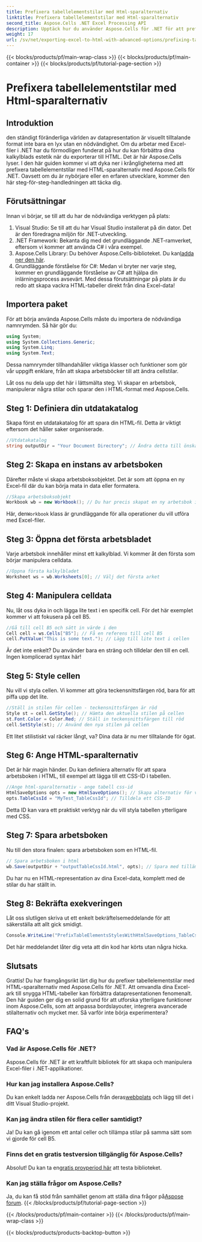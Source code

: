 ```yaml
---
title: Prefixera tabellelementstilar med Html-sparalternativ
linktitle: Prefixera tabellelementstilar med Html-sparalternativ
second_title: Aspose.Cells .NET Excel Processing API
description: Upptäck hur du använder Aspose.Cells för .NET för att prefixa tabellstilar i HTML, vilket förbättrar din Excel-export med steg-för-steg-exempel.
weight: 17
url: /sv/net/exporting-excel-to-html-with-advanced-options/prefixing-table-elements-styles/
---
```


{{< blocks/products/pf/main-wrap-class >}}
{{< blocks/products/pf/main-container >}}
{{< blocks/products/pf/tutorial-page-section >}}

# Prefixera tabellelementstilar med Html-sparalternativ

## Introduktion
den ständigt föränderliga världen av datapresentation är visuellt tilltalande format inte bara en lyx utan en nödvändighet. Om du arbetar med Excel-filer i .NET har du förmodligen funderat på hur du kan förbättra dina kalkylblads estetik när du exporterar till HTML. Det är här Aspose.Cells lyser. I den här guiden kommer vi att dyka ner i krångligheterna med att prefixera tabellelementstilar med HTML-sparalternativ med Aspose.Cells för .NET. Oavsett om du är nybörjare eller en erfaren utvecklare, kommer den här steg-för-steg-handledningen att täcka dig.
## Förutsättningar
Innan vi börjar, se till att du har de nödvändiga verktygen på plats:
1. Visual Studio: Se till att du har Visual Studio installerat på din dator. Det är den föredragna miljön för .NET-utveckling.
2. .NET Framework: Bekanta dig med det grundläggande .NET-ramverket, eftersom vi kommer att använda C# i våra exempel.
3.  Aspose.Cells Library: Du behöver Aspose.Cells-biblioteket. Du kan[ladda ner den här](https://releases.aspose.com/cells/net/).
4. Grundläggande förståelse för C#: Medan vi bryter ner varje steg, kommer en grundläggande förståelse av C# att hjälpa din inlärningsprocess avsevärt.
Med dessa förutsättningar på plats är du redo att skapa vackra HTML-tabeller direkt från dina Excel-data!
## Importera paket
För att börja använda Aspose.Cells måste du importera de nödvändiga namnrymden. Så här gör du:
```csharp
using System;
using System.Collections.Generic;
using System.Linq;
using System.Text;
```
Dessa namnrymder tillhandahåller viktiga klasser och funktioner som gör vår uppgift enklare, från att skapa arbetsböcker till att ändra cellstilar.

Låt oss nu dela upp det här i lättsmälta steg. Vi skapar en arbetsbok, manipulerar några stilar och sparar den i HTML-format med Aspose.Cells.
## Steg 1: Definiera din utdatakatalog
Skapa först en utdatakatalog för att spara din HTML-fil. Detta är viktigt eftersom det håller saker organiserade.
```csharp
//Utdatakatalog
string outputDir = "Your Document Directory"; // Ändra detta till önskad utdatakatalog
```
## Steg 2: Skapa en instans av arbetsboken
Därefter måste vi skapa arbetsboksobjektet. Det är som att öppna en ny Excel-fil där du kan börja mata in data eller formatera.
```csharp
//Skapa arbetsboksobjekt
Workbook wb = new Workbook(); // Du har precis skapat en ny arbetsbok i minnet
```
 Här, den`Workbook` klass är grundläggande för alla operationer du vill utföra med Excel-filer. 
## Steg 3: Öppna det första arbetsbladet
Varje arbetsbok innehåller minst ett kalkylblad. Vi kommer åt den första som börjar manipulera celldata.
```csharp
//Öppna första kalkylbladet
Worksheet ws = wb.Worksheets[0]; // Välj det första arket
```
## Steg 4: Manipulera celldata
Nu, låt oss dyka in och lägga lite text i en specifik cell. För det här exemplet kommer vi att fokusera på cell B5.
```csharp
//Gå till cell B5 och sätt in värde i den
Cell cell = ws.Cells["B5"]; // Få en referens till cell B5
cell.PutValue("This is some text."); // Lägg till lite text i cellen
```
Är det inte enkelt? Du använder bara en sträng och tilldelar den till en cell. Ingen komplicerad syntax här!
## Steg 5: Style cellen
Nu vill vi styla cellen. Vi kommer att göra teckensnittsfärgen röd, bara för att piffa upp det lite.
```csharp
//Ställ in stilen för cellen - teckensnittsfärgen är röd
Style st = cell.GetStyle(); // Hämta den aktuella stilen på cellen
st.Font.Color = Color.Red; // Ställ in teckensnittsfärgen till röd
cell.SetStyle(st); // Använd den nya stilen på cellen
```
Ett litet stilistiskt val räcker långt, va? Dina data är nu mer tilltalande för ögat.
## Steg 6: Ange HTML-sparalternativ
Det är här magin händer. Du kan definiera alternativ för att spara arbetsboken i HTML, till exempel att lägga till ett CSS-ID i tabellen.
```csharp
//Ange html-sparalternativ - ange tabell css-id
HtmlSaveOptions opts = new HtmlSaveOptions(); // Skapa alternativ för vår HTML-spara
opts.TableCssId = "MyTest_TableCssId"; // Tilldela ett CSS-ID
```
Detta ID kan vara ett praktiskt verktyg när du vill styla tabellen ytterligare med CSS.
## Steg 7: Spara arbetsboken
Nu till den stora finalen: spara arbetsboken som en HTML-fil. 
```csharp
// Spara arbetsboken i html
wb.Save(outputDir + "outputTableCssId.html", opts); // Spara med tillämpade alternativ
```
Du har nu en HTML-representation av dina Excel-data, komplett med de stilar du har ställt in.
## Steg 8: Bekräfta exekveringen
Låt oss slutligen skriva ut ett enkelt bekräftelsemeddelande för att säkerställa att allt gick smidigt.
```csharp
Console.WriteLine("PrefixTableElementsStylesWithHtmlSaveOptions_TableCssIdProperty executed successfully.");
```
Det här meddelandet låter dig veta att din kod har körts utan några hicka.
## Slutsats
Grattis! Du har framgångsrikt lärt dig hur du prefixer tabellelementstilar med HTML-sparalternativ med Aspose.Cells för .NET. Att omvandla dina Excel-ark till snygga HTML-tabeller kan förbättra datapresentationen fenomenalt. Den här guiden ger dig en solid grund för att utforska ytterligare funktioner inom Aspose.Cells, som att anpassa bordslayouter, integrera avancerade stilalternativ och mycket mer. Så varför inte börja experimentera?
## FAQ's
### Vad är Aspose.Cells för .NET?  
Aspose.Cells för .NET är ett kraftfullt bibliotek för att skapa och manipulera Excel-filer i .NET-applikationer.
### Hur kan jag installera Aspose.Cells?  
 Du kan enkelt ladda ner Aspose.Cells från deras[webbplats](https://releases.aspose.com/cells/net/) och lägg till det i ditt Visual Studio-projekt.
### Kan jag ändra stilen för flera celler samtidigt?  
Ja! Du kan gå igenom ett antal celler och tillämpa stilar på samma sätt som vi gjorde för cell B5.
### Finns det en gratis testversion tillgänglig för Aspose.Cells?  
 Absolut! Du kan ta en[gratis provperiod här](https://releases.aspose.com/) att testa biblioteket.
### Kan jag ställa frågor om Aspose.Cells?  
Ja, du kan få stöd från samhället genom att ställa dina frågor på[Aspose forum](https://forum.aspose.com/c/cells/9).
{{< /blocks/products/pf/tutorial-page-section >}}

{{< /blocks/products/pf/main-container >}}
{{< /blocks/products/pf/main-wrap-class >}}

{{< blocks/products/products-backtop-button >}}
